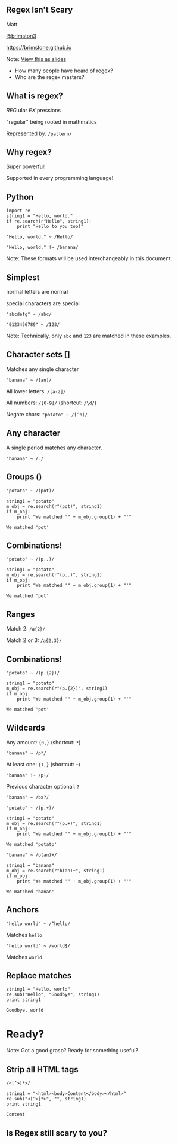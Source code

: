 Regex Isn't Scary
-----------------
Matt

[@brimston3](https://twitter.com/brimston3)

https://brimstone.github.io

Note: <a href="slides.html?talks/regex-isnt-scary.md#!">View this as slides</a>
- How many people have heard of regex?
- Who are the regex masters?



What is regex?
--------------

_REG_ ular _EX_ pressions

"regular" being rooted in mathmatics

Represented by: `/pattern/`



Why regex?
----------

Super powerful!

Supported in every programming language!



Python
------
```
import re
string1 = "Hello, world."
if re.search(r"Hello", string1):
    print "Hello to you too!"
```

`"Hello, world." ~ /Hello/`

`"Hello, world." !~ /banana/`

Note: These formats will be used interchangeably in this document.



Simplest
--------

normal letters are normal

special characters are special

`"abcdefg" ~ /abc/`

`"0123456789" ~ /123/`

Note: Technically, only `abc` and `123` are matched in these examples.



Character sets []
-----------------

Matches any single character

`"banana" ~ /[an]/`

All lower letters: `/[a-z]/`

All numbers: `/[0-9]/` (shortcut: `/\d/`)

Negate chars: `"potato" ~ /[^b]/`



Any character
-------------

A single period matches any character.

`"banana" ~ /./`



Groups ()
---------

`"potato" ~ /(pot)/`

```
string1 = "potato"
m_obj = re.search(r"(pot)", string1)
if m_obj:
    print "We matched '" + m_obj.group(1) + "'"
```

`We matched 'pot'`



Combinations!
-------------

`"potato" ~ /(p..)/`

```
string1 = "potato"
m_obj = re.search(r"(p..)", string1)
if m_obj:
    print "We matched '" + m_obj.group(1) + "'"
```

`We matched 'pot'`



Ranges
------

Match 2: `/a{2}/`

Match 2 or 3: `/a{2,3}/`



Combinations!
-------------

`"potato" ~ /(p.{2})/`

```
string1 = "potato"
m_obj = re.search(r"(p.{2})", string1)
if m_obj:
    print "We matched '" + m_obj.group(1) + "'"
```

`We matched 'pot'`



Wildcards
---------

Any amount: `{0,}` (shortcut:  `*`)

`"banana" ~ /p*/`

At least one: `{1,}` (shortcut: `+`)

`"banana" !~ /p+/`

Previous character optional: `?`

`"banana" ~ /bx?/`



`"potato" ~ /(p.+)/`

```
string1 = "potato"
m_obj = re.search(r"(p.+)", string1)
if m_obj:
    print "We matched '" + m_obj.group(1) + "'"
```

`We matched 'potato'`



`"banana" ~ /b(an)+/`

```
string1 = "banana"
m_obj = re.search(r"b(an)+", string1)
if m_obj:
    print "We matched '" + m_obj.group(1) + "'"
```

`We matched 'banan'`



Anchors
-------

`"hello world" ~ /^hello/`

Matches `hello`

`"hello world" ~ /world$/`

Matches `world`



Replace matches
---------------

```
string1 = "Hello, world"
re.sub("Hello", "Goodbye", string1)
print string1
```

`Goodbye, world`



# Ready?

Note: Got a good grasp? Ready for something useful?



Strip all HTML tags
-------------------

`/<[^>]*>/`

```
string1 = "<html><body>Content</body></html>"
re.sub("<[^>]*>", "", string1)
print string1
```

`Content`



Is Regex still scary to you?
----------------------------
